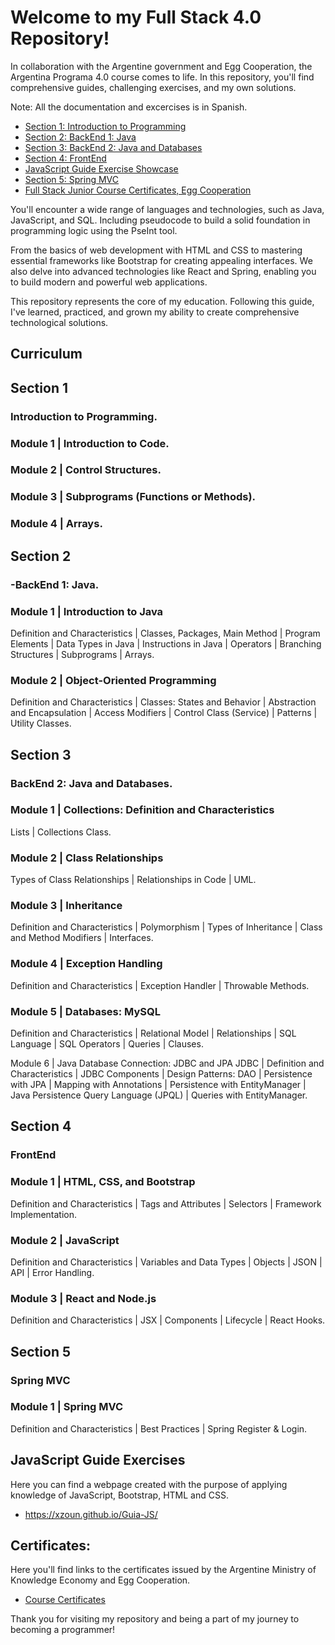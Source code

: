 # Welcome to my Full Stack 4.0 Repository!

In collaboration with the Argentine government and Egg Cooperation, the Argentina Programa 4.0 course comes to life. In this repository, you'll find comprehensive guides, challenging exercises, and my own solutions.

Note: All the documentation and excercises is in Spanish.

- [Section 1: Introduction to Programming](#section-1)
- [Section 2: BackEnd 1: Java](#section-2)
- [Section 3: BackEnd 2: Java and Databases](#section-3)
- [Section 4: FrontEnd](#section-4)
- [JavaScript Guide Exercise Showcase](#javascript-guide-exercises)
- [Section 5: Spring MVC](#section-5)
- [Full Stack Junior Course Certificates, Egg Cooperation](#certificates)

You'll encounter a wide range of languages and technologies, such as Java, JavaScript, and SQL. Including pseudocode to build a solid foundation in programming logic using the PseInt tool.

From the basics of web development with HTML and CSS to mastering essential frameworks like Bootstrap for creating appealing interfaces. We also delve into advanced technologies like React and Spring, enabling you to build modern and powerful web applications.

This repository represents the core of my education. Following this guide, I've learned, practiced, and grown my ability to create comprehensive technological solutions.

## Curriculum

## Section 1
### Introduction to Programming.

### Module 1 | Introduction to Code.
### Module 2 | Control Structures.
### Module 3 | Subprograms (Functions or Methods).
### Module 4 | Arrays.

## Section 2
### -BackEnd 1: Java. 

### Module 1 | Introduction to Java
Definition and Characteristics | Classes, Packages, Main Method | Program Elements | Data Types in Java | Instructions in Java | Operators | Branching Structures | Subprograms | Arrays.

### Module 2 | Object-Oriented Programming
Definition and Characteristics | Classes: States and Behavior | Abstraction and Encapsulation |
Access Modifiers | Control Class (Service) | Patterns | Utility Classes.

## Section 3
### BackEnd 2: Java and Databases.

### Module 1 | Collections: Definition and Characteristics
Lists | Collections Class.

### Module 2 | Class Relationships
Types of Class Relationships | Relationships in Code | UML.

### Module 3 | Inheritance
Definition and Characteristics | Polymorphism | Types of Inheritance | Class and Method Modifiers | Interfaces.

### Module 4 | Exception Handling
Definition and Characteristics | Exception Handler | Throwable Methods.

### Module 5 | Databases: MySQL
Definition and Characteristics | Relational Model | Relationships | SQL Language | SQL Operators | Queries | Clauses.

Module 6 | Java Database Connection: JDBC and JPA
JDBC | Definition and Characteristics | JDBC Components | Design Patterns: DAO | Persistence with JPA | Mapping with Annotations | Persistence with EntityManager | Java Persistence Query Language (JPQL) | Queries with EntityManager.

## Section 4
### FrontEnd

### Module 1 | HTML, CSS, and Bootstrap
Definition and Characteristics | Tags and Attributes | Selectors | Framework Implementation.

### Module 2 | JavaScript
Definition and Characteristics | Variables and Data Types | Objects | JSON | API | Error Handling.

### Module 3 | React and Node.js
Definition and Characteristics | JSX | Components | Lifecycle | React Hooks.

## Section 5
### Spring MVC

### Module 1 | Spring MVC
Definition and Characteristics | Best Practices | Spring Register & Login.

## JavaScript Guide Exercises
Here you can find a webpage created with the purpose of applying knowledge of JavaScript, Bootstrap, HTML and CSS.

* https://xzoun.github.io/Guia-JS/

## Certificates:

Here you'll find links to the certificates issued by the Argentine Ministry of Knowledge Economy and Egg Cooperation.

* [Course Certificates](https://photos.app.goo.gl/gPy8K8vfhgM2XwsX6)

Thank you for visiting my repository and being a part of my journey to becoming a programmer!